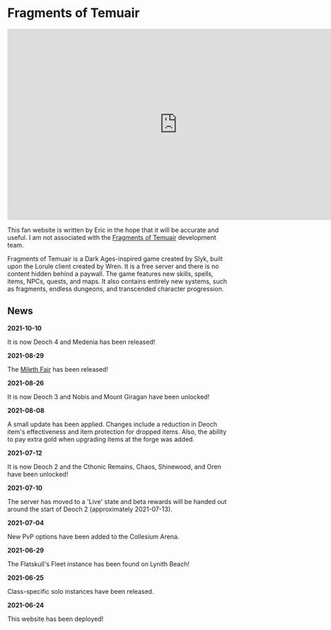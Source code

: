 # Fragments of Temuair

<center>
<iframe width="768" height="432" src="https://www.youtube.com/embed/CAPiAYBLhnw" title="YouTube video player" frameborder="0" allow="accelerometer; autoplay; clipboard-write; encrypted-media; gyroscope; picture-in-picture" allowfullscreen></iframe>
</center>

This fan website is written by Eric in the hope that it will be accurate and useful. I am not associated with the [Fragments of Temuair](https://fragmentsoftemuair.com/) development team.

Fragments of Temuair is a Dark Ages-inspired game created by Slyk, built upon the Lorule client created by Wren. It is a free server and there is no content hidden behind a paywall. The game features new skills, spells, items, NPCs, quests, and maps. It also contains entirely new systems, such as fragments, endless dungeons, and transcended character progression.

## News

**2021-10-10**

It is now Deoch 4 and Medenia has been released!

**2021-08-29**

The [Mileth Fair](../knowledge/mileth_fair) has been released!

**2021-08-26**

It is now Deoch 3 and Nobis and Mount Giragan have been unlocked!

**2021-08-08**

A small update has been applied. Changes include a reduction in Deoch item's effectiveness and item protection for dropped items. Also, the ability to pay extra gold when upgrading items at the forge was added.

**2021-07-12**

It is now Deoch 2 and the Cthonic Remains, Chaos, Shinewood, and Oren have been unlocked!

**2021-07-10**

The server has moved to a 'Live' state and beta rewards will be handed out around the start of Deoch 2 (approximately 2021-07-13).

**2021-07-04**

New PvP options have been added to the Collesium Arena.

**2021-06-29**

The Flatskull's Fleet instance has been found on Lynith Beach!

**2021-06-25**

Class-specific solo instances have been released.

**2021-06-24**

This website has been deployed!
